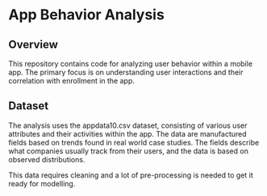 # App Behavior Analysis

## Overview
This repository contains code for analyzing user behavior within a mobile app. The primary focus is on understanding user interactions and their correlation with enrollment in the app.

## Dataset
The analysis uses the appdata10.csv dataset, consisting of various user attributes and their activities within the app. The data are manufactured fields based on trends found in real world case studies. The fields describe what companies usually track from their users, and the data is based on observed distributions.

This data requires cleaning and a lot of pre-processing is needed to get it ready for modelling.
